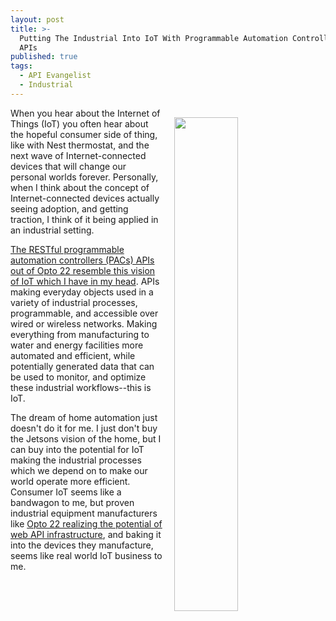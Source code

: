 ```yaml
---
layout: post
title: >-
  Putting The Industrial Into IoT With Programmable Automation Controllers (PAC)
  APIs
published: true
tags:
  - API Evangelist
  - Industrial
---
```

<p><a href="http://info.opto22.com/snap-pac-rest-api-thank-you"><img style="padding: 15px;" src="http://kinlane-productions.s3.amazonaws.com/api-evangelist-site/blog/SNAP-PAC-RESTful-API-v1_1600.png" alt="" width="45%" align="right" /></a></p>
<p>When you hear about the Internet of Things (IoT) you often hear about the hopeful consumer side of thing, like with Nest thermostat, and the next wave of Internet-connected devices that will change our personal worlds forever. Personally, when I think about the concept of Internet-connected devices actually seeing adoption, and getting traction, I think of it being applied in an industrial setting.&nbsp;</p>
<p><a href="http://info.opto22.com/snap-pac-rest-api-thank-you">The RESTful&nbsp;programmable automation controllers (PACs) APIs out of Opto 22 resemble this vision of IoT which I have in my head</a>. APIs making everyday objects used in a variety of industrial processes, programmable, and accessible over wired or wireless networks. Making everything from manufacturing&nbsp;to water and energy facilities more automated and efficient, while potentially generated data that can be used to monitor, and optimize these industrial workflows--this is IoT.</p>
<p>The dream of home automation just doesn't do it for me. I just don't buy the Jetsons vision of the home, but I can buy into the potential for IoT making the industrial processes which we depend on to make our world operate more efficient. Consumer IoT seems like a bandwagon to me, but proven industrial equipment manufacturers like <a href="http://info.opto22.com/snap-pac-rest-api-thank-you">Opto 22 realizing the potential of web API infrastructure</a>, and baking it into the devices they manufacture, seems like real world IoT business to me.</p>
